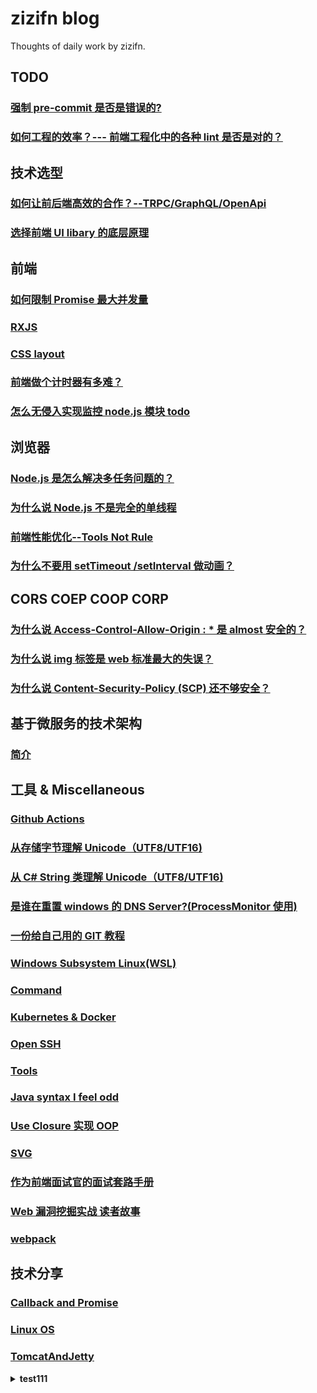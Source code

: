 # zizifn blog

Thoughts of daily work by zizifn.

## TODO

### [强制 pre-commit 是否是错误的?](./froentend/%E8%A7%82%E7%82%B9/pre-commit.md)

### [如何工程的效率？--- 前端工程化中的各种 lint 是否是对的？](./froentend/%E8%A7%82%E7%82%B9/over-engineer.md)

## 技术选型

### [如何让前后端高效的合作？--TRPC/GraphQL/OpenApi](./froentend/trpc-graphql-openapi/readme.md)

### [选择前端 UI libary 的底层原理](./froentend/ui-libary/readme.md)

## 前端

### [如何限制 Promise 最大并发量](./froentend/generator/async-concurrency.md)

### [RXJS](./Miscellaneous/rxjs/readme.md)

### [CSS layout](./froentend/css_layout.md)

### [前端做个计时器有多难？](./froentend/timer/timer.md)

### [怎么无侵入实现监控 node.js 模块 todo](./froentend/opentel/readme.md)

## 浏览器

### [Node.js 是怎么解决多任务问题的？](froentend/eventloop/eventloop.md)

### [为什么说 Node.js 不是完全的单线程](froentend/eventloop/node-single-threading.md)

### [前端性能优化--Tools Not Rule](./froentend/browser/前端性能优化.md)

### [为什么不要用 setTimeout /setInterval 做动画？](TODO)

## CORS COEP COOP CORP

### [为什么说 Access-Control-Allow-Origin : \* 是 almost 安全的？](./corss-origin/CORS1.md)

### [为什么说 img 标签是 web 标准最大的失误？](./corss-origin/CORS2-img.md)

### [为什么说 Content-Security-Policy (SCP) 还不够安全？](./corss-origin/CORP.md)

## 基于微服务的技术架构

### [简介](./架构/intro.md)

## 工具 & Miscellaneous

### [Github Actions](.\Miscellaneous\github-actions\readme.md)

### [从存储字节理解 Unicode（UTF8/UTF16)](./Miscellaneous/Unicode/Unicode.md)

### [从 C# String 类理解 Unicode（UTF8/UTF16)](./Miscellaneous/Unicode/UnicodeCSharp.md)

### [是谁在重置 windows 的 DNS Server?(ProcessMonitor 使用)](./Miscellaneous/ProcessMonitor.md)

### [一份给自己用的 GIT 教程](./Miscellaneous/git/readme.md)

### [Windows Subsystem Linux(WSL)](./Miscellaneous/WSL.MD)

### [Command](./Command/readme.md)

### [Kubernetes & Docker](./Kubernetes/readme.md)

### [Open SSH](./Miscellaneous/ssh.md)

### [Tools](./Miscellaneous/Tools.md)

### [Java syntax I feel odd](./Miscellaneous/Java.md)

### [Use Closure 实现 OOP](./Miscellaneous/closure/closure.md)

### [SVG](./Miscellaneous/svg/svg.md)

### [作为前端面试官的面试套路手册](./interview/interview.md)

### [Web 漏洞挖掘实战 读者故事](极客时间/Web漏洞挖掘实战.md)

### [webpack](./webpack/readme.md)

## 技术分享

### [Callback and Promise](./Callback_Promise_obser/readme.md)

### [Linux OS](./oslearn/readme.md)

### [TomcatAndJetty](./TomcatAndJetty/readme.md)

<details><summary><b>test111</b></summary>
1. test 
</details>
